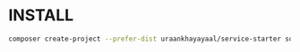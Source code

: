 # INSTALL
```bash
composer create-project --prefer-dist uraankhayayaal/service-starter some-service
```

